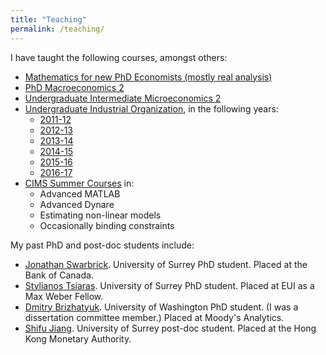 ```yaml
---
title: "Teaching"
permalink: /teaching/
---
```

I have taught the following courses, amongst others:

  * [Mathematics for new PhD Economists (mostly real analysis)](/categories/mathematics-for-economists/)
  * [PhD Macroeconomics 2](/categories/phd-macroeconomics-2/)
  * [Undergraduate Intermediate Microeconomics 2](/categories/intermediate-microeconomics-2/)
  * [Undergraduate Industrial Organization](/teaching/industrial-organization), in the following years:
      * [2011-12](/categories/industrial-organization-2011-12/)
      * [2012-13](/categories/industrial-organization-2012-13/)
      * [2013-14](/categories/industrial-organization-2013-14/)
      * [2014-15](/categories/industrial-organization-2014-15/)
      * [2015-16](/categories/industrial-organization-2015-16/)
      * [2016-17](/categories/industrial-organization-2016-17/)
  * [CIMS Summer Courses](https://www.surrey.ac.uk/centre-international-macroeconomic-studies/summer-schools) in:
      * Advanced MATLAB
      * Advanced Dynare
      * Estimating non-linear models
      * Occasionally binding constraints

My past PhD and post-doc students include:

  * [Jonathan Swarbrick](https://www.jonathanswarbrick.uk/). University of Surrey PhD student. Placed at the Bank of Canada.
  * [Stylianos Tsiaras](https://www.eui.eu/ProgrammesAndFellowships/MaxWeberProgramme/People/MaxWeberFellows/Fellows-2019-2020/TSIARAS-Stylianos). University of Surrey PhD student. Placed at EUI as a Max Weber Fellow.
  * [Dmitry Brizhatyuk](https://dbrizhatyuk.github.io/). University of Washington PhD student. (I was a dissertation committee member.) Placed at Moody's Analytics.
  * [Shifu Jiang](https://sites.google.com/view/shifujiang/home). University of Surrey post-doc student. Placed at the Hong Kong Monetary Authority.
